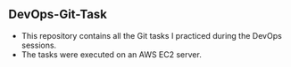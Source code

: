 ## DevOps-Git-Task

- This repository contains all the Git tasks I practiced during the DevOps sessions. <br>
- The tasks were executed on an AWS EC2 server.

